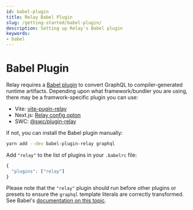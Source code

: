 ```yaml
---
id: babel-plugin
title: Relay Babel Plugin
slug: /getting-started/babel-plugin/
description: Setting up Relay's Babel plugin
keywords:
- babel
---
```

# Babel Plugin

Relay requires a [Babel plugin](https://www.npmjs.com/package/babel-plugin-relay) to convert GraphQL to compiler-generated runtime artifacts. Depending upon what framework/bundler you are using, there may be a framwork-specific plugin you can use:

- Vite: [vite-pugin-relay](https://github.com/oscartbeaumont/vite-plugin-relay)
- Next.js: [Relay config opton](https://nextjs.org/docs/architecture/nextjs-compiler#relay)
- SWC: [@swc/plugin-relay](https://www.npmjs.com/package/@swc/plugin-relay)

If not, you can install the Babel plugin manually:

```sh
yarn add --dev babel-plugin-relay graphql
```

Add `"relay"` to the list of plugins in your `.babelrc` file:

```javascript
{
  "plugins": ["relay"]
}
```

Please note that the `"relay"` plugin should run before other plugins or presets to ensure the `graphql` template literals are correctly transformed. See Babel's [documentation on this topic](https://babeljs.io/docs/plugins/#pluginpreset-ordering).
